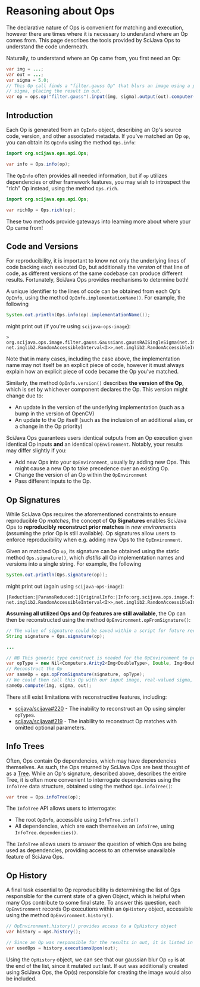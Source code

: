 # Reasoning about Ops

The declarative nature of Ops is convenient for matching and execution, however there are times where it is necessary to understand where an Op comes from. This page describes the tools provided by SciJava Ops to understand the code underneath.

Naturally, to understand where an Op came from, you first need an Op:

```java
var img = ...;
var out = ...;
var sigma = 5.0;
// This Op call finds a "filter.gauss Op" that blurs an image using a provided
// sigma, placing the result in out.
var op = ops.op("filter.gauss").input(img, sigma).output(out).computer();
```

## Introduction

Each Op is generated from an `OpInfo` object, describing an Op's source code, version, and other associated metadata. If you've matched an Op `op`, you can obtain its `OpInfo` using the method `Ops.info`:

```java
import org.scijava.ops.api.Ops;

var info = Ops.info(op);
```

The `OpInfo` often provides all needed information, but if `op` utilizes dependencies or other framework features, you may wish to introspect the "rich" Op instead, using the method `Ops.rich`.

```java
import org.scijava.ops.api.Ops;

var richOp = Ops.rich(op);
```

These two methods provide gateways into learning more about where your Op came from!

## Code and Versions

For reproducibility, it is important to know not only the underlying lines of code backing each executed Op, but additionally the *version* of that line of code, as different versions of the same codebase can produce different results. Fortunately, SciJava Ops provides mechanisms to determine both!

A unique identifier to the lines of code can be obtained from each Op's `OpInfo`, using the method `OpInfo.implementationName()`. For example, the following

```java
System.out.println(Ops.info(op).implementationName());
```

might print out (if you're using `scijava-ops-image`):

```
> org.scijava.ops.image.filter.gauss.Gaussians.gaussRAISingleSigma(net.imglib2.RandomAccessibleInterval<I>,double,net.imglib2.outofbounds.OutOfBoundsFactory<I, net.imglib2.RandomAccessibleInterval<I>>,net.imglib2.RandomAccessibleInterval<O>)Reduction1
```

Note that in many cases, including the case above, the implementation name may not itself be an explicit piece of code, however it must always explain how an explicit piece of code became the Op you've matched.

Similarly, the method `OpInfo.version()` describes **the version of the Op**, which is set by whichever component declares the Op. This version might change due to:
* An update in the version of the underlying implementation (such as a bump in the version of OpenCV)
* An update to the Op itself (such as the inclusion of an additional alias, or a change in the Op priority)

SciJava Ops guarantees users identical outputs from an Op execution given identical Op inputs **and** an identical `OpEnvironment`. Notably, your results may differ slightly if you:
* Add new Ops into your `OpEnvironment`, usually by adding new Ops. This might cause a new Op to take precedence over an existing Op.
* Change the version of an Op within the `OpEnvironment`
* Pass different inputs to the Op.

## Op Signatures

While SciJava Ops requires the aforementioned constraints to ensure reproducible Op *matches*, the concept of **Op Signatures** enables SciJava Ops to **reproducibly reconstruct prior matches** in *new environments* (assuming the prior Op is still available). Op signatures allow users to enforce reproducibility when e.g. adding new Ops to the `OpEnvironment`.

Given an matched Op `op`, its signature can be obtained using the static method `Ops.signature()`, which *distills* all Op implementation names and versions into a single string. For example, the following

```java
System.out.println(Ops.signature(op));
```

might print out (again using `scijava-ops-image`):

```
|Reduction:|ParamsReduced:1|OriginalInfo:|Info:org.scijava.ops.image.filter.gauss.Gaussians.gaussRAISingleSigma(net.imglib2.RandomAccessibleInterval<I>,double,net.imglib2.outofbounds.OutOfBoundsFactory<I, net.imglib2.RandomAccessibleInterval<I>>,net.imglib2.RandomAccessibleInterval<O>)@1.0.0{}
```

**Assuming all utilized Ops and Op features are still available**, the Op can then be reconstructed using the method `OpEnvironment.opFromSignature()`:

```java
// The value of signature could be saved within a script for future reconstruction
String signature = Ops.signature(op);

...

// NB This generic type construct is needed for the OpEnvironment to provide a Computer Op.
var opType = new Nil<Computers.Arity2<Img<DoubleType>, Double, Img<DoubleType>>>() {};
// Reconstruct the Op
var sameOp = ops.opFromSignature(signature, opType);
// We could then call this Op with our input image, real-valued sigma, and output image container
sameOp.compute(img, sigma, out);
```

There still exist limitations with reconstructive features, including:
* [scijava/scijava#220](https://github.com/scijava/scijava/issues/220) - The inability to reconstruct an Op using simpler `opType`s.
* [scijava/scijava#219](https://github.com/scijava/scijava/issues/219) - The inability to reconstruct Op matches with omitted optional parameters.

## Info Trees

Often, Ops contain Op dependencies, which may have dependencies themselves. As such, the Ops returned by SciJava Ops are best thought of as a [Tree](https://en.wikipedia.org/wiki/Tree_(data_structure)). While an Op's signature, described above, describes the entire Tree, it is often more convenient to interrogate dependencies using the `InfoTree` data structure, obtained using the method `Ops.infoTree()`:

```java
var tree = Ops.infoTree(op);
```

The `InfoTree` API allows users to interrogate:
* The root `OpInfo`, accessible using `InfoTree.info()`
* All dependencies, which are each themselves an `InfoTree`, using `InfoTree.dependencies()`.

The `InfoTree` allows users to answer the question of which Ops are being used as dependencies, providing access to an otherwise unavailable feature of SciJava Ops.

## Op History

A final task essential to Op reproducibility is determining the list of Ops responsible for the current state of a given Object, which is helpful when many Ops contribute to some final state. To answer this question, each `OpEnvironment` records Op executions within an `OpHistory` object, accessible using the method `OpEnvironment.history()`.

```java
// OpEnvironment.history() provides access to a OpHistory object
var history = ops.history();

// Since an Op was responsible for the results in out, it is listed in OpHistory.executionsUpon()
var usedOps = history.executionsUpon(out);
```

Using the `OpHistory` object, we can see that our gaussian blur Op `op` is at the end of the list, since it mutated `out` last. If `out` was additionally created using SciJava Ops, the Op(s) responsible for creating the image would also be included.
